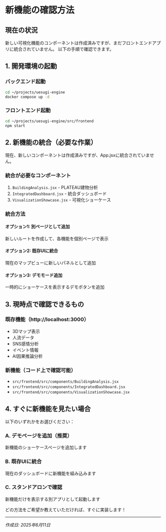# 新機能の確認方法

## 現在の状況

新しい可視化機能のコンポーネントは作成済みですが、まだフロントエンドアプリに統合されていません。
以下の手順で確認できます。

## 1. 開発環境の起動

### バックエンド起動
```bash
cd ~/projects/uesugi-engine
docker compose up -d
```

### フロントエンド起動
```bash
cd ~/projects/uesugi-engine/src/frontend
npm start
```

## 2. 新機能の統合（必要な作業）

現在、新しいコンポーネントは作成済みですが、App.jsxに統合されていません。

### 統合が必要なコンポーネント
1. `BuildingAnalysis.jsx` - PLATEAU建物分析
2. `IntegratedDashboard.jsx` - 統合ダッシュボード
3. `VisualizationShowcase.jsx` - 可視化ショーケース

### 統合方法

#### オプション1: 別ページとして追加
新しいルートを作成して、各機能を個別ページで表示

#### オプション2: 既存UIに統合
現在のマップビューに新しいパネルとして追加

#### オプション3: デモモード追加
一時的にショーケースを表示するデモボタンを追加

## 3. 現時点で確認できるもの

### 既存機能（http://localhost:3000）
- 3Dマップ表示
- 人流データ
- SNS感情分析
- イベント情報
- AI因果推論分析

### 新機能（コード上で確認可能）
- `src/frontend/src/components/BuildingAnalysis.jsx`
- `src/frontend/src/components/IntegratedDashboard.jsx`
- `src/frontend/src/components/VisualizationShowcase.jsx`

## 4. すぐに新機能を見たい場合

以下のいずれかをお選びください：

### A. デモページを追加（推奨）
新機能のショーケースページを追加します

### B. 既存UIに統合
現在のダッシュボードに新機能を組み込みます

### C. スタンドアロンで確認
新機能だけを表示する別アプリとして起動します

どの方法をご希望か教えていただければ、すぐに実装します！

---

*作成日: 2025年6月11日*